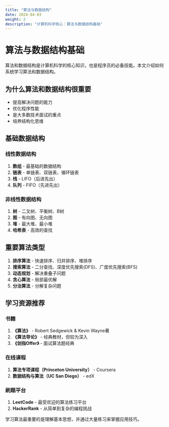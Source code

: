 ```yaml
---
title: "算法与数据结构"
date: 2024-04-03
weight: 2
description: "计算机科学核心：算法与数据结构基础"
---
```


# 算法与数据结构基础

算法和数据结构是计算机科学的核心知识，也是程序员的必备技能。本文介绍如何系统学习算法和数据结构。

## 为什么算法和数据结构很重要

- 提高解决问题的能力
- 优化程序性能
- 是大多数技术面试的重点
- 培养结构化思维

## 基础数据结构

### 线性数据结构

1. **数组** - 最基础的数据结构
2. **链表** - 单链表、双链表、循环链表
3. **栈** - LIFO（后进先出）
4. **队列** - FIFO（先进先出）

### 非线性数据结构

1. **树** - 二叉树、平衡树、B树
2. **图** - 有向图、无向图
3. **堆** - 最大堆、最小堆
4. **哈希表** - 高效的查找

## 重要算法类型

1. **排序算法** - 快速排序、归并排序、堆排序
2. **搜索算法** - 二分查找、深度优先搜索(DFS)、广度优先搜索(BFS)
3. **动态规划** - 解决重叠子问题
4. **贪心算法** - 局部最优解
5. **分治算法** - 分解复杂问题

## 学习资源推荐

### 书籍

1. **《算法》** - Robert Sedgewick & Kevin Wayne著
2. **《算法导论》** - 经典教材，但较为深入
3. **《剑指Offer》** - 面试算法题经典

### 在线课程

1. **算法专项课程（Princeton University）** - Coursera
2. **数据结构与算法（UC San Diego）** - edX

### 刷题平台

1. **LeetCode** - 最受欢迎的算法练习平台
2. **HackerRank** - 从简单到复杂的编程挑战

学习算法最重要的是理解基本思想，并通过大量练习来掌握应用技巧。 